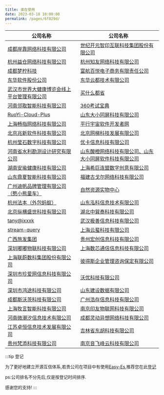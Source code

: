 ```yaml
---
title: 谁在使用
date: 2023-03-18 10:00:00
permalink: /pages/6f829d/
---
```


| 公司名称                                                              | 公司名称                                                                          |
|---------------------------------------------------------------------|--------------------------------------------------------------------------------- |
|[成都岸靠网络科技有限公司](unknow)                                         |[世纪开元智印互联科技集团股份有限公司](www.jiansheji.cn)                                 |
|[杭州益仓网络科技有限公司](unknow)                                         |[杭州知友网络科技有限公司](unknow)                                                     |
|[成都梦柠科技](http://www.mengning.xyz/)                                 |[富航百悦电子商务有限责任公司](http://officialpc.fuhangbeiyue.com/)                     |
|[东华软件股份公司](http://www.dhcc.com.cn/)                               |[东华云都技术有限公司](http://dhcclouds.com/)                                         |
|[武汉市世界大健康博览会线上平台管理有限公司](https://www.hbwhexpo.com/)        |[买什么都省](https://www.msmds.cn)                                                   |
|[河南邻取智能科技有限公司](https://linqugui.com)                           |[360考试宝典](https://www.360ksbd.com)                                              |
|[RuoYi-Cloud-Plus](https://gitee.com/JavaLionLi/RuoYi-Cloud-Plus)     |[山东大小同屏科技有限公司](https://www.daxiaotongping.com)                              |
|[上海畅指网络科技有限公司](https://www.ldplayer.net/)                      |[平行宇宙软件开发者网](https://www.pusdn.com/)                                         |
|[北京兆新软件科技有限公司](https://www.jeesing.com/)                       |[北京网梯科技发展有限公司](https://www.whaty.com/cms/)                                  |
|[杭州莹石数字科技有限公司](http://www.ys7data.com/)                        |[优卡信息科技有限公司](unkwon)                                                         |
|[河南省水利勘测设计研究有限公司](https://www.ysy.com.cn)                    |[山东酸橙网络科技有限公司、山东大小同屏软件科技有限公司](https://www.daxiaotongping.com/)     |
|[湖南安瑜健康科技有限公司](http://www.auprty.com/)                         |[上海希巨连盟数字创意有限公司](http://www.cgugc.com/)                                   |
|[山东鼎夏智能科技有限公司](https://dx-sec.com/)                            |[福建古戈尔网络科技有限公司](https://fjgge.com/)                                       |
|[广州迪帆品牌管理有限公司（憨小熊童车）]()                                    |[自然资源实物中心](https://search.cgsi.cn/swzxDrill/map)                             |
|[杭州法本（外包蚂蚁）]()                                                  |[山东泓科信息技术有限公司](http://www.hongkexinxi.net/html/index.html)                 |
|[北京纵横盛世科技有限公司]()                                               |[湖北中巽泰科技有限公司]()                                                            |
|[tany@ixxxk](https://www.ixxxk.com/)                                  |[武汉极善信息科技有限公司]()                                                           |
|[stream-query](https://stream.query.ac.cn/#/)                         |[上海云蜚科技有限公司](https://cloudfame.com/)                                        |
|[广西旅发集团]()                                                         |[贵州宏创信息科技有限公司](https://macronovo.com/)                                    |
|[深圳嘟嘟物联科技有限公司](http://duduhuandian.com/)                       |[上海数芯通信信息科技有限公司]()                                                        |
|[上海联蔚数科集团股份有限公司](https://lianwei.com.cn/)                     |[彼得斯企业管理咨询保定有限公司]()                                                      |
|[深圳市珍爱网信息科技有限公司]()                                            |[沃优科技有限公司]()                                                                 |
|[深圳市鸿途科技有限公司]()                                                |[山东建设数据有限公司](http://www.jicdata.com)                                         |
|[成都斯沃茨科技有限公司](https://fachans.com/)                            |[广州浩存信息科技有限公司](https://gzhaocun.com/)                                       |
|[上海牧言智能科技有限公司](http://www.muyacorp.com/)                      |[南京印友物联网科技有限公司]()                                                           |
|[河南微潮汐信息技术有限公司](http://www.weichaoxi.com/)                    |[成都灵动异想网络科技有限公司](http://www.wenliao.fun/)                                 |
|[江苏卓恒信息技术发展有限公司]()                                           |[吉林省东胡科技有限公司](http://www.donhoo.com.cn/)                                    |
|[贵州梵添科技有限公司]()                                                 |[南京音飞峰云科技有限公司]()                                                            |


:::tip 登记

为了更好地建立开源互信体系,若贵公司在项目中有使用[Easy-Es](https://easy-es.cn/),推荐您在此[登记](https://gitee.com/dromara/easy-es/issues/I71MUT)

ps:公司排名不分先后,仅是按登记时间排序.

感谢您的支持!
:::